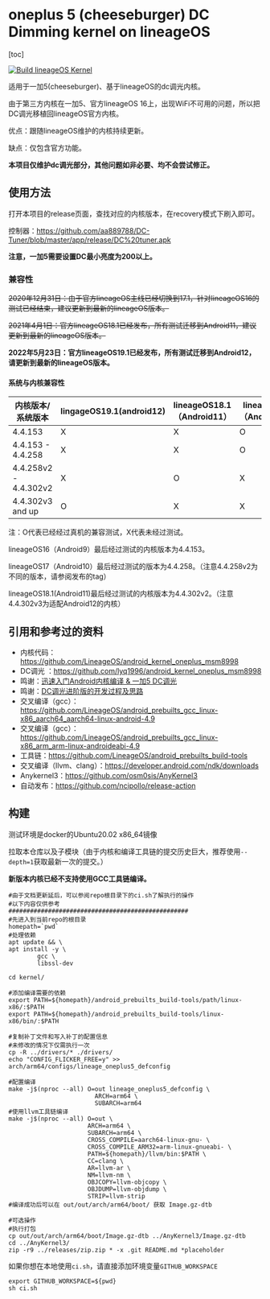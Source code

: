 # oneplus 5 (cheeseburger) DC Dimming  kernel on lineageOS

[toc]

[![Build lineageOS Kernel](https://github.com/Seshiria/op5dc/actions/workflows/main.yml/badge.svg)](https://github.com/Seshiria/op5dc/actions/workflows/main.yml)

适用于一加5(cheeseburger)、基于lineageOS的dc调光内核。

由于第三方内核在一加5、官方lineageOS 16上，出现WiFi不可用的问题，所以把DC调光移植回lineageOS官方内核。

优点：跟随lineageOS维护的内核持续更新。

缺点：仅包含官方功能。

**本项目仅维护dc调光部分，其他问题如非必要、均不会尝试修正。**

## 使用方法

打开本项目的release页面，查找对应的内核版本，在recovery模式下刷入即可。

控制器：https://github.com/aa889788/DC-Tuner/blob/master/app/release/DC%20tuner.apk

**注意，一加5需要设置DC最小亮度为200以上。**

### 兼容性

~~2020年12月31日：由于官方lineageOS主线已经切换到17.1，针对lineageOS16的测试已经结束，建议更新到最新的lineageOS版本。~~ 

~~2021年4月1日：官方lineageOS18.1已经发布，所有测试迁移到Android11，建议更新到最新的lineageOS版本。~~ 

**2022年5月23日：官方lineageOS19.1已经发布，所有测试迁移到Android12，请更新到最新的lineageOS版本。**

#### 系统与内核兼容性

| 内核版本/系统版本   |lingageOS19.1(android12)    | lineageOS18.1（Android11） | lineageOS17（Android10） | lineageOS16（Android9） |
| ----------------- | --------------------------  | ------------------------ | ----------------------- | ----------------------- |
| 4.4.153           | X                          | X                          | O                        | O                       |
| 4.4.153 - 4.4.258 | X                          | X                          | O                        | X                       |
| 4.4.258v2 - 4.4.302v2| X                          | O                          | X                        | X                       |
| 4.4.302v3 and up  | O                          | X                          | X                        | X                       |

注：O代表已经经过真机的兼容测试，X代表未经过测试。

lineageOS16（Android9）最后经过测试的内核版本为4.4.153。

lineageOS17（Android10）最后经过测试的版本为4.4.258。（注意4.4.258v2为不同的版本，请参阅发布的tag）

lineageOS18.1(Android11)最后经过测试的内核版本为4.4.302v2。（注意4.4.302v3为适配Android12的内核）

## 引用和参考过的资料

* 内核代码：https://github.com/LineageOS/android_kernel_oneplus_msm8998
* DC调光 ：https://github.com/lyq1996/android_kernel_oneplus_msm8998
* 鸣谢：[迅速入门Android内核编译 & 一加5 DC调光](https://makiras.org/archives/173?amp)
* 鸣谢：[DC调光进阶版的开发过程及思路](https://www.akr-developers.com/d/273)
* 交叉编译（gcc）：https://github.com/LineageOS/android_prebuilts_gcc_linux-x86_aarch64_aarch64-linux-android-4.9
* 交叉编译（gcc）：https://github.com/LineageOS/android_prebuilts_gcc_linux-x86_arm_arm-linux-androideabi-4.9
* 工具链：https://github.com/LineageOS/android_prebuilts_build-tools
* 交叉编译（llvm、clang）：https://developer.android.com/ndk/downloads
* Anykernel3：https://github.com/osm0sis/AnyKernel3
* 自动发布：https://github.com/ncipollo/release-action

## 构建

测试环境是docker的Ubuntu20.02 x86_64镜像

拉取本仓库以及子模块（由于内核和编译工具链的提交历史巨大，推荐使用``--depth=1``获取最新一次的提交。）

**新版本内核已经不支持使用GCC工具链编译。**

````shell
#由于文档更新延后，可以参阅repo根目录下的ci.sh了解执行的操作
#以下内容仅供参考
##################################################
#先进入到当前repo的根目录
homepath=`pwd`
#处理依赖
apt update && \
apt install -y \
        gcc \
        libssl-dev

cd kernel/

#添加编译需要的依赖
export PATH=${homepath}/android_prebuilts_build-tools/path/linux-x86/:$PATH
export PATH=${homepath}/android_prebuilts_build-tools/linux-x86/bin/:$PATH

#复制补丁文件和写入补丁的配置信息
#未修改的情况下仅需执行一次
cp -R ../drivers/* ./drivers/
echo "CONFIG_FLICKER_FREE=y" >> arch/arm64/configs/lineage_oneplus5_defconfig

#配置编译
make -j$(nproc --all) O=out lineage_oneplus5_defconfig \
                        ARCH=arm64 \
                        SUBARCH=arm64
#使用llvm工具链编译
make -j$(nproc --all) O=out \
                      ARCH=arm64 \
                      SUBARCH=arm64 \
                      CROSS_COMPILE=aarch64-linux-gnu- \
                      CROSS_COMPILE_ARM32=arm-linux-gnueabi- \
                      PATH=${homepath}/llvm/bin:$PATH \
                      CC=clang \
                      AR=llvm-ar \
                      NM=llvm-nm \
                      OBJCOPY=llvm-objcopy \
                      OBJDUMP=llvm-objdump \
                      STRIP=llvm-strip
#编译成功后可以在 out/out/arch/arm64/boot/ 获取 Image.gz-dtb

#可选操作
#执行打包
cp out/out/arch/arm64/boot/Image.gz-dtb ../AnyKernel3/Image.gz-dtb
cd ../AnyKernel3/
zip -r9 ../releases/zip.zip * -x .git README.md *placeholder

````

如果你想在本地使用``ci.sh``，请直接添加环境变量``GITHUB_WORKSPACE``

````
export GITHUB_WORKSPACE=${pwd}
sh ci.sh
````
